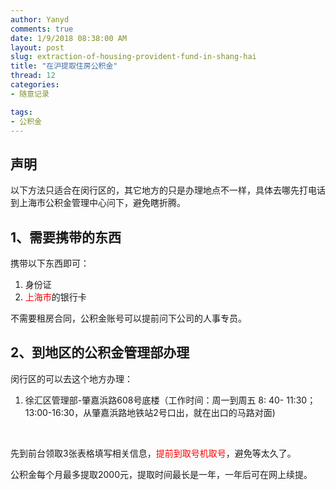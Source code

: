 ```yaml
---
author: Yanyd
comments: true
date: 1/9/2018 08:38:00 AM 
layout: post
slug: extraction-of-housing-provident-fund-in-shang-hai
title: "在沪提取住房公积金"
thread: 12
categories: 
- 随意记录

tags:
- 公积金
---
```


## 声明

以下方法只适合在闵行区的，其它地方的只是办理地点不一样，具体去哪先打电话到上海市公积金管理中心问下，避免瞎折腾。

## 1、需要携带的东西

携带以下东西即可：

1. 身份证
2. <font color="red">上海市</font>的银行卡

不需要租房合同，公积金账号可以提前问下公司的人事专员。

## 2、到地区的公积金管理部办理

闵行区的可以去这个地方办理：

1. 徐汇区管理部-肇嘉浜路608号底楼（工作时间：周一到周五 8: 40- 11:30；13:00-16:30，从肇嘉浜路地铁站2号口出，就在出口的马路对面)

&nbsp;&nbsp;

先到前台领取3张表格填写相关信息，<font color="red">提前到取号机取号</font>，避免等太久了。

公积金每个月最多提取2000元，提取时间最长是一年，一年后可在网上续提。